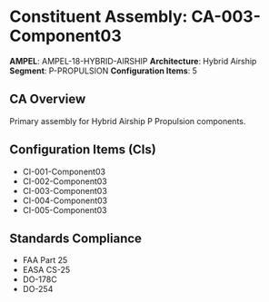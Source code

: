 # Constituent Assembly: CA-003-Component03

**AMPEL**: AMPEL-18-HYBRID-AIRSHIP
**Architecture**: Hybrid Airship
**Segment**: P-PROPULSION
**Configuration Items**: 5

## CA Overview
Primary assembly for Hybrid Airship P Propulsion components.

## Configuration Items (CIs)
- CI-001-Component03
- CI-002-Component03
- CI-003-Component03
- CI-004-Component03
- CI-005-Component03

## Standards Compliance
- FAA Part 25
- EASA CS-25
- DO-178C
- DO-254
